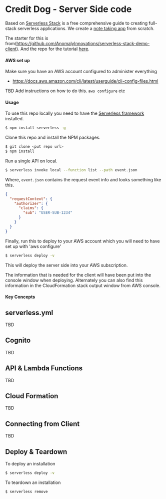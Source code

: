 # Credit Dog  - Server Side code

Based on [Serverless Stack](http://serverless-stack.com) is a free comprehensive guide to creating full-stack serverless applications. We create a [note taking app](http://demo2.serverless-stack.com) from scratch.

The starter for this is from(https://github.com/AnomalyInnovations/serverless-stack-demo-client). And the repo for the tutorial [here](https://github.com/AnomalyInnovations/serverless-stack-com).

#### AWS set up

Make sure you have an AWS account configured to administer everything

* https://docs.aws.amazon.com/cli/latest/userguide/cli-config-files.html

TBD Add instructions on how to do this. `aws configure` etc

#### Usage

To use this repo locally you need to have the [Serverless framework](https://serverless.com) installed.

``` bash
$ npm install serverless -g
```

Clone this repo and install the NPM packages.

``` bash
$ git clone <put repo url>
$ npm install
```

Run a single API on local.

``` bash
$ serverless invoke local --function list --path event.json
```

Where, `event.json` contains the request event info and looks something like this.

``` json
{
  "requestContext": {
    "authorizer": {
      "claims": {
        "sub": "USER-SUB-1234"
      }
    }
  }
}
```

Finally, run this to deploy to your AWS account which you will need to have set up with 'aws configure'

``` bash
$ serverless deploy -v
```

This will deploy the server side into your AWS subscription. 

The information that is needed for the client will have been put into the console window when deploying. Alternately you can also find this information in the CloudFormation stack output window from AWS console.

#### Key Concepts

## serverless.yml
TBD

## Cognito
TBD

## API & Lambda Functions
TBD

## Cloud Formation
TBD

## Connecting from Client
TBD

## Deploy & Teardown

To deploy an installation
``` bash
$ serverless deploy -v
```

To teardown an installation
``` bash
$ serverless remove
```
